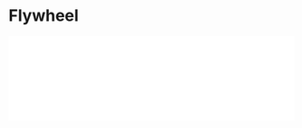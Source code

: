 # Flywheel

<style>
    iframe {
        width: 100%; 
        border: none; 
        background-color: white;
    }
</style>


<iframe src="local.html"></iframe>
